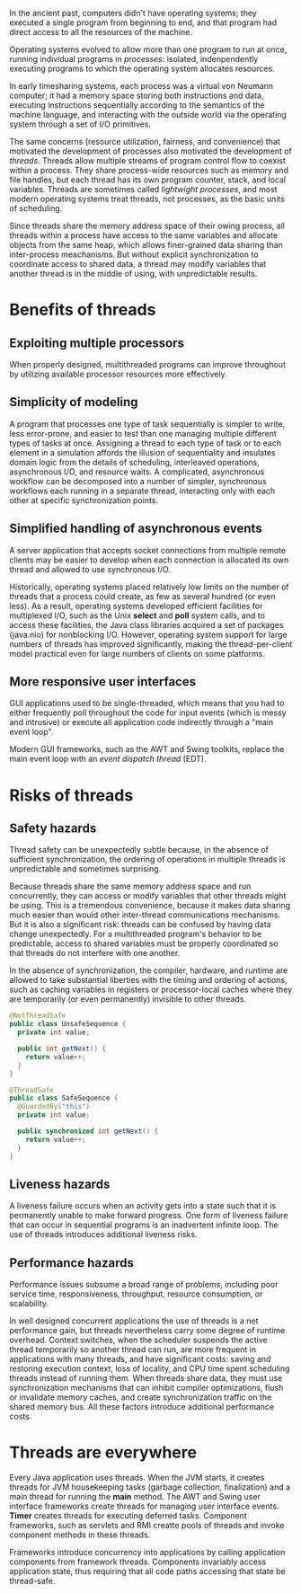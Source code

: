 In the ancient past, computers didn't have operating systems; they executed a single program from beginning to end, and that program had direct access to all the resources of the machine.

Operating systems evolved to allow more than one program to run at once, running individual programs in *processes*: isolated, indenpendently executing programs to which the operating system allocates resources.

In early timesharing systems, each process was a virtual von Neumann computer; it had a memory space storing both instructions and data, executing instructions sequentially according to the semantics of the machine language, and interacting with the outside world via the operating system through a set of I/O primitives.

The same concerns (resource utilization, fairness, and convenience) that motivated the development of processes also motivated the development of *threads*. Threads allow multiple streams of program control flow to coexist within a process. They share process-wide resources such as memory and file handles, but each thread has its own program counter, stack, and local variables. Threads are sometimes called *lightwight processes*, and most modern operating systems treat threads, not processes, as the basic units of scheduling. 

Since threads share the memory address space of their owing process, all threads within a process have access to the same variables and allocate objects from the same heap, which allows finer-grained data sharing than inter-process meachanisms. But without explicit synchronization to coordinate access to shared data, a thread may modify variables that another thread is in the middle of using, with unpredictable results.

# Benefits of threads
## Exploiting multiple processors
When properly designed, multithreaded programs can improve throughout by utilizing available processor resources more effectively.

## Simplicity of modeling
A program that processes one type of task sequentially is simpler to write, less error-prone, and easier to test than one managing multiple different types of tasks at once. Assigning a thread to each type of task or to each element in a simulation affords the illusion of sequentiality and insulates domain logic from the details of scheduling, interleaved operations, asynchronous I/O, and resource waits. A complicated, asynchronous workflow can be decomposed into a number of simpler, synchronous workflows each running in a separate thread, interacting only with each other at specific synchronization points.

## Simplified handling of asynchronous events
A server application that accepts socket connections from multiple remote clients may be easier to develop when each connection is allocated its own thread and allowed to use synchronous I/O.

Historically, operating systems placed relatively low limits on the number of threads that a process could create, as few as several hundred (or even less). As a result, operating systems developed efficient facilities for multiplexed I/O, such as the Unix **select** and **poll** system calls, and to access these facilities, the Java class libraries acquired a set of packages (java.nio) for nonblocking I/O. However, operating system support for large numbers of threads has improved significantly, making the thread-per-client model practical even for large numbers of clients on some platforms.

## More responsive user interfaces
GUI applications used to be single-threaded, which means that you had to either frequently poll throughout the code for input events (which is messy and intrusive) or execute all application code indirectly through a "main event loop".

Modern GUI frameworks, such as the AWT and Swing toolkits, replace the main event loop with an *event dispatch thread* (EDT).

# Risks of threads
## Safety hazards
Thread safety can be unexpectedly subtle because, in the absence of sufficient synchronization, the ordering of operations in multiple threads is unpredictable and sometimes surprising.

Because threads share the same memory address space and run concurrently, they can access or modify variables that other threads might be using. This is a tremendous convenience, because it makes data sharing much easier than would other inter-thread communications mechanisms. But it is also a significant risk: threads can be confused by having data change unexpectedly. For a multithreaded program's behavior to be predictable, access to shared variables must be properly coordinated so that threads do not interfere with one another.

In the absence of synchronization, the compiler, hardware, and runtime are allowed to take substantial liberties with the timing and ordering of actions, such as caching variables in registers or processor-local caches where they are temporarily (or even permanently) invisible to other threads.

```java
@NotThreadSafe
public class UnsafeSequence {
  private int value;

  public int getNext() {
    return value++;
  }
}
```

```java
@ThreadSafe
public class SafeSequence {
  @GuardedBy("this")
  private int value;

  public synchronized int getNext() {
    return value++;
  }
}
```

## Liveness hazards
A liveness failure occurs when an activity gets into a state such that it is permanently unable to make forward progress. One form of liveness failure that can occur in sequential programs is an inadvertent infinite loop. The use of threads introduces additional liveness risks.

## Performance hazards
Performance issues subsume a broad range of problems, including poor service time, responsiveness, throughput, resource consumption, or scalability.

In well designed concurrent applications the use of threads is a net performance gain, but threads nevertheless carry some degree of runtime overhead. Context switches, when the scheduler suspends the active thread temporarily so another thread can run, are more frequent in applications with many threads, and have significant costs: saving and restoring execution context, loss of locality, and CPU time spent scheduling threads instead of running them. When threads share data, they must use synchronization mechanisms that can inhibit compiler optimizations, flush or invalidate memory caches, and create synchronization traffic on the shared memory bus. All these factors introduce additional performance costs.

# Threads are everywhere
Every Java application uses threads. When the JVM starts, it creates threads for JVM housekeeping tasks (garbage collection, finalization) and a main thread for running the **main** method. The AWT and Swing user interface frameworks create threads for managing user interface events. **Timer** creates threads for executing deferred tasks. Component frameworks, such as servlets and RMI creatte pools of threads and invoke component methods in these threads.

Frameworks introduce concurrency into applications by calling application components from framework threads. Components invariably access application state, thus requiring that all code paths accessing that state be thread-safe.